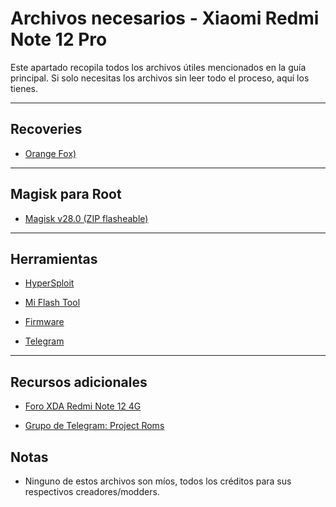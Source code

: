 # Archivos necesarios - Xiaomi Redmi Note 12 Pro

Este apartado recopila todos los archivos útiles mencionados en la guía principal. Si solo necesitas los archivos sin leer todo el proceso, aquí los tienes.

---

## Recoveries

- [Orange Fox)](https://orangefox.download/device/65a5a3287ac2a93129dc9543)

---

## Magisk para Root

- [Magisk v28.0 (ZIP flasheable)](https://magiskmanager.net/wp-content/uploads/2024/10/Magisk-v28.0.zip)

---

## Herramientas

- [HyperSploit](https://github.com/TheAirBlow/HyperSploit) 

- [Mi Flash Tool](https://xiaomiflashtool.com/download/xiaomi-flash-tool-20220507)

- [Firmware](https://mifirm.net/model/tapas.ttt#global)

- [Telegram](https://t.me/RedmiNote124GNFC)

---

## Recursos adicionales

- [Foro XDA Redmi Note 12 4G](https://xdaforums.com/f/redmi-note-12-4g.12753/)

- [Grupo de Telegram: Project Roms](https://t.me/projectroms)


## Notas

- Ninguno de estos archivos son míos, todos los créditos para sus respectivos creadores/modders.
